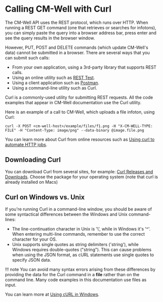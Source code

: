 # Calling CM-Well with Curl



The CM-Well API uses the REST protocol, which runs over HTTP. When running a REST GET command (one that retrieves or searches for infotons), you can simply paste the query into a browser address bar, press enter and see the query results in the browser window. 

However, PUT, POST and DELETE commands (which update CM-Well's data) cannot be submitted in a browser. There are several ways that you can submit such calls:

* From your own application, using a 3rd-party library that supports REST calls.
* Using an online utility such as [REST Test](https://resttesttest.com).
* Using a client application such as [Postman](https://www.getpostman.com).
* Using a command-line utility such as Curl.

Curl is a commonly-used utility for submitting REST requests. All the code examples that appear in CM-Well documentation use the Curl utility. 

Here is an example of a call to CM-Well, which uploads a file infoton, using Curl:

```
curl -X POST <cm-well-host>/example/files/f1.png -H "X-CM-WELL-TYPE: FILE" -H "Content-Type: image/png" --data-binary @image.file.png
```

You can learn more about Curl from online resources such as [Using curl to automate HTTP jobs](https://curl.haxx.se/docs/httpscripting.html).

## Downloading Curl

You can download Curl from several sites, for example: [Curl Releases and Downloads](https://curl.haxx.se/download.html). 
Choose the package for your operating system (note that curl is already installed on Macs)

## Curl on Windows vs. Unix

If you're running Curl in a command-line window, you should be aware of some syntactical differences between the Windows and Unix command-lines:

* The line-continuation character in Unix is '\\', while in Windows it's '^'. When entering multi-line commands, remember to use the correct character for your OS.
* Unix supports single quotes as string delimiters ('string'), while Windows requires double-quotes ("string"). This can cause problems when using the JSON format, as cURL statements use single quotes to specify JSON data.

!!! note
	You can avoid many syntax errors arising from these differences by providing the data for the Curl command in a **file** rather than on the command line. Many code examples in this documentation use files as input.

You can learn more at [Using cURL in Windows](https://help.zendesk.com/hc/en-us/articles/229136847-Installing-and-using-cURL#curl_win).

